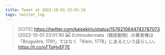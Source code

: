 ```yaml
---
title: Tweet at 2022-10-01 23:01:16
tags: twitter_log
---
```


> [!CITE] https://twitter.com/kaisekiriu/status/1576210644742787073 (2022-10-01 23:01:16)
> ![](https://twitter.com/kaisekiriu/status/1576210644742787073)
> Echinodermata（棘皮動物）の著者権は「Bruguière, 1791」ではなく「Klein, 1778」にあるという話らしい。
> https://t.co/oTTqHyEF7E
